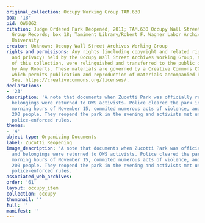 ```yaml
---
original_collection: Occupy Working Group TAM.630
box: '18'
pid: OWS062
citation: Judge Ordered Park Reopened, 2011; TAM.630 Occupy Wall Street Archives Working
  Group Records; box 18; Tamiment Library/Robert F. Wagner Labor Archives, New York
  University
creator: Unknown; Occupy Wall Street Archives Working Group
rights and permisisons: Any rights (including copyright and related rights to publicity
  and privacy) held by the Occupy Wall Street Archives Working Group, the creator
  of this collection, were relinquished and transferred to the public domain in 2013
  by Amy Roberts. These materials are governed by a Creative Commons CC0 license,
  which permits publication and reproduction of materials accompanied by full attribution.
  See, https://creativecommons.org/licenses/.
declarations:
- '23'
description: 'A note that documents when Zucotti Park was officially reopened, and
  belongings were returned to OWS activists. Police cleared the park in the early
  morning hours of November 15, commited numerous acts of violence, and arrested approximately
  200 people. They reopend the park in the evening and activists met under much stricter
  police-enforced rules. '
themes:
- '4'
object type: Organizing Documents
label: Zucotti Reopening
image_description: 'A note that documents when Zucotti Park was officially reopened,
  and belongings were returned to OWS activists. Police cleared the park in the early
  morning hours of November 15, commited numerous acts of violence, and arrested approximately
  200 people. They reopend the park in the evening and activists met under much stricter
  police-enforced rules. '
associated_web_archives:
order: '61'
layout: occupy_item
collection: occupy
thumbnail: ''
full: ''
manifest: ''
---
```

